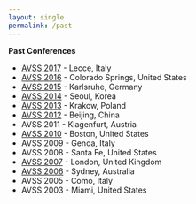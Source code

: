 ```yaml
---
layout: single
permalink: /past
---
```

**Past Conferences**
- [AVSS 2017](http://www.avss2017.org/) - Lecce, Italy
- [AVSS 2016](http://avss16.uccs.us/) - Colorado Springs, United States
- [AVSS 2015](https://avss2015.org/) - Karlsruhe, Germany
- [AVSS 2014](http://avss2014.org/) - Seoul, Korea
- [AVSS 2013](http://www.avss2013.org/) - Krakow, Poland
- [AVSS 2012](http://www.cripac.ia.ac.cn/irds/Events/2012-AVSS.html) - Beijing, China
- AVSS 2011 - Klagenfurt, Austria
- [AVSS 2010](http://avss2010.org/) - Boston, United States
- AVSS 2009 - Genoa, Italy
- AVSS 2008 - Santa Fe, United States
- [AVSS 2007](http://www.eecs.qmul.ac.uk/~andrea/avss2007.html) - London, United Kingdom
- [AVSS 2006](http://conferences.computer.org/avss06/) - Sydney, Australia
- AVSS 2005 - Como, Italy
- AVSS 2003 - Miami, United States